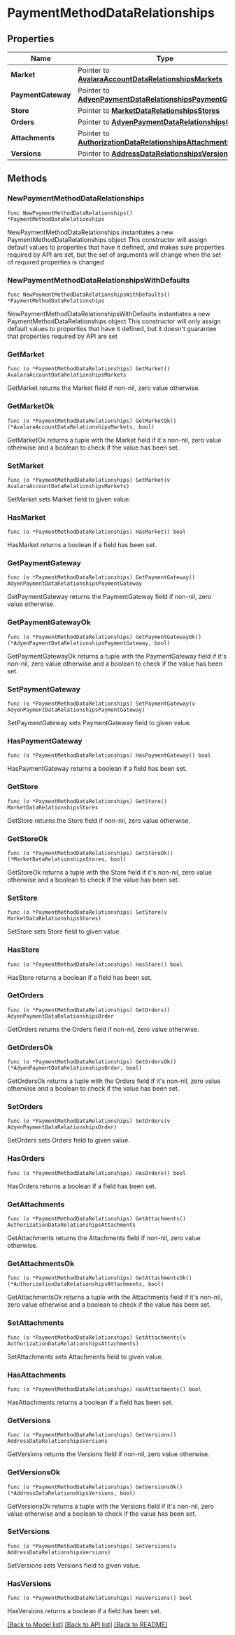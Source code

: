 # PaymentMethodDataRelationships

## Properties

Name | Type | Description | Notes
------------ | ------------- | ------------- | -------------
**Market** | Pointer to [**AvalaraAccountDataRelationshipsMarkets**](AvalaraAccountDataRelationshipsMarkets.md) |  | [optional] 
**PaymentGateway** | Pointer to [**AdyenPaymentDataRelationshipsPaymentGateway**](AdyenPaymentDataRelationshipsPaymentGateway.md) |  | [optional] 
**Store** | Pointer to [**MarketDataRelationshipsStores**](MarketDataRelationshipsStores.md) |  | [optional] 
**Orders** | Pointer to [**AdyenPaymentDataRelationshipsOrder**](AdyenPaymentDataRelationshipsOrder.md) |  | [optional] 
**Attachments** | Pointer to [**AuthorizationDataRelationshipsAttachments**](AuthorizationDataRelationshipsAttachments.md) |  | [optional] 
**Versions** | Pointer to [**AddressDataRelationshipsVersions**](AddressDataRelationshipsVersions.md) |  | [optional] 

## Methods

### NewPaymentMethodDataRelationships

`func NewPaymentMethodDataRelationships() *PaymentMethodDataRelationships`

NewPaymentMethodDataRelationships instantiates a new PaymentMethodDataRelationships object
This constructor will assign default values to properties that have it defined,
and makes sure properties required by API are set, but the set of arguments
will change when the set of required properties is changed

### NewPaymentMethodDataRelationshipsWithDefaults

`func NewPaymentMethodDataRelationshipsWithDefaults() *PaymentMethodDataRelationships`

NewPaymentMethodDataRelationshipsWithDefaults instantiates a new PaymentMethodDataRelationships object
This constructor will only assign default values to properties that have it defined,
but it doesn't guarantee that properties required by API are set

### GetMarket

`func (o *PaymentMethodDataRelationships) GetMarket() AvalaraAccountDataRelationshipsMarkets`

GetMarket returns the Market field if non-nil, zero value otherwise.

### GetMarketOk

`func (o *PaymentMethodDataRelationships) GetMarketOk() (*AvalaraAccountDataRelationshipsMarkets, bool)`

GetMarketOk returns a tuple with the Market field if it's non-nil, zero value otherwise
and a boolean to check if the value has been set.

### SetMarket

`func (o *PaymentMethodDataRelationships) SetMarket(v AvalaraAccountDataRelationshipsMarkets)`

SetMarket sets Market field to given value.

### HasMarket

`func (o *PaymentMethodDataRelationships) HasMarket() bool`

HasMarket returns a boolean if a field has been set.

### GetPaymentGateway

`func (o *PaymentMethodDataRelationships) GetPaymentGateway() AdyenPaymentDataRelationshipsPaymentGateway`

GetPaymentGateway returns the PaymentGateway field if non-nil, zero value otherwise.

### GetPaymentGatewayOk

`func (o *PaymentMethodDataRelationships) GetPaymentGatewayOk() (*AdyenPaymentDataRelationshipsPaymentGateway, bool)`

GetPaymentGatewayOk returns a tuple with the PaymentGateway field if it's non-nil, zero value otherwise
and a boolean to check if the value has been set.

### SetPaymentGateway

`func (o *PaymentMethodDataRelationships) SetPaymentGateway(v AdyenPaymentDataRelationshipsPaymentGateway)`

SetPaymentGateway sets PaymentGateway field to given value.

### HasPaymentGateway

`func (o *PaymentMethodDataRelationships) HasPaymentGateway() bool`

HasPaymentGateway returns a boolean if a field has been set.

### GetStore

`func (o *PaymentMethodDataRelationships) GetStore() MarketDataRelationshipsStores`

GetStore returns the Store field if non-nil, zero value otherwise.

### GetStoreOk

`func (o *PaymentMethodDataRelationships) GetStoreOk() (*MarketDataRelationshipsStores, bool)`

GetStoreOk returns a tuple with the Store field if it's non-nil, zero value otherwise
and a boolean to check if the value has been set.

### SetStore

`func (o *PaymentMethodDataRelationships) SetStore(v MarketDataRelationshipsStores)`

SetStore sets Store field to given value.

### HasStore

`func (o *PaymentMethodDataRelationships) HasStore() bool`

HasStore returns a boolean if a field has been set.

### GetOrders

`func (o *PaymentMethodDataRelationships) GetOrders() AdyenPaymentDataRelationshipsOrder`

GetOrders returns the Orders field if non-nil, zero value otherwise.

### GetOrdersOk

`func (o *PaymentMethodDataRelationships) GetOrdersOk() (*AdyenPaymentDataRelationshipsOrder, bool)`

GetOrdersOk returns a tuple with the Orders field if it's non-nil, zero value otherwise
and a boolean to check if the value has been set.

### SetOrders

`func (o *PaymentMethodDataRelationships) SetOrders(v AdyenPaymentDataRelationshipsOrder)`

SetOrders sets Orders field to given value.

### HasOrders

`func (o *PaymentMethodDataRelationships) HasOrders() bool`

HasOrders returns a boolean if a field has been set.

### GetAttachments

`func (o *PaymentMethodDataRelationships) GetAttachments() AuthorizationDataRelationshipsAttachments`

GetAttachments returns the Attachments field if non-nil, zero value otherwise.

### GetAttachmentsOk

`func (o *PaymentMethodDataRelationships) GetAttachmentsOk() (*AuthorizationDataRelationshipsAttachments, bool)`

GetAttachmentsOk returns a tuple with the Attachments field if it's non-nil, zero value otherwise
and a boolean to check if the value has been set.

### SetAttachments

`func (o *PaymentMethodDataRelationships) SetAttachments(v AuthorizationDataRelationshipsAttachments)`

SetAttachments sets Attachments field to given value.

### HasAttachments

`func (o *PaymentMethodDataRelationships) HasAttachments() bool`

HasAttachments returns a boolean if a field has been set.

### GetVersions

`func (o *PaymentMethodDataRelationships) GetVersions() AddressDataRelationshipsVersions`

GetVersions returns the Versions field if non-nil, zero value otherwise.

### GetVersionsOk

`func (o *PaymentMethodDataRelationships) GetVersionsOk() (*AddressDataRelationshipsVersions, bool)`

GetVersionsOk returns a tuple with the Versions field if it's non-nil, zero value otherwise
and a boolean to check if the value has been set.

### SetVersions

`func (o *PaymentMethodDataRelationships) SetVersions(v AddressDataRelationshipsVersions)`

SetVersions sets Versions field to given value.

### HasVersions

`func (o *PaymentMethodDataRelationships) HasVersions() bool`

HasVersions returns a boolean if a field has been set.


[[Back to Model list]](../README.md#documentation-for-models) [[Back to API list]](../README.md#documentation-for-api-endpoints) [[Back to README]](../README.md)



